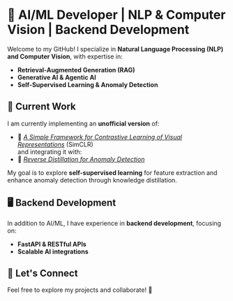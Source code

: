 # 🚀 AI/ML Developer | NLP & Computer Vision | Backend Development  

Welcome to my GitHub! I specialize in **Natural Language Processing (NLP) and Computer Vision**, with expertise in:  
- **Retrieval-Augmented Generation (RAG)**  
- **Generative AI & Agentic AI**  
- **Self-Supervised Learning & Anomaly Detection**  

## 🔬 Current Work  
I am currently implementing an **unofficial version** of:  
- 📌 *[A Simple Framework for Contrastive Learning of Visual Representations](https://arxiv.org/abs/2002.05709)* (SimCLR)  
and integrating it with:  
- 📌 *[Reverse Distillation for Anomaly Detection](https://arxiv.org/abs/2006.11325)*  

My goal is to explore **self-supervised learning** for feature extraction and enhance anomaly detection through knowledge distillation.  

## 🖥 Backend Development  
In addition to AI/ML, I have experience in **backend development**, focusing on:  
- **FastAPI & RESTful APIs**  
- **Scalable AI integrations**  

## 📌 Let's Connect  
Feel free to explore my projects and collaborate! 🚀
